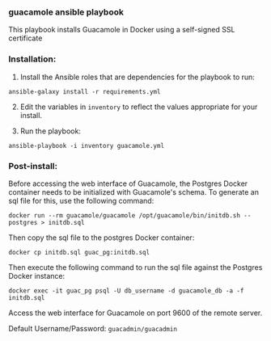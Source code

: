 ### guacamole ansible playbook

This playbook installs Guacamole in Docker using a self-signed SSL certificate

### Installation:

1. Install the Ansible roles that are dependencies for the playbook to run:

`ansible-galaxy install -r requirements.yml`

2. Edit the variables in `inventory` to reflect the values appropriate for your install.

3. Run the playbook:

`ansible-playbook -i inventory guacamole.yml`


### Post-install:

Before accessing the web interface of Guacamole, the Postgres Docker container needs to be initialized with Guacamole's schema. To generate an sql file for this, use the following command:

```
docker run --rm guacamole/guacamole /opt/guacamole/bin/initdb.sh --postgres > initdb.sql
```


Then copy the sql file to the postgres Docker container:

```
docker cp initdb.sql guac_pg:initdb.sql
```

Then execute the following command to run the sql file against the Postgres Docker instance:

```
docker exec -it guac_pg psql -U db_username -d guacamole_db -a -f initdb.sql
```


Access the web interface for Guacamole on port 9600 of the remote server.

Default Username/Password:
`guacadmin/guacadmin`
